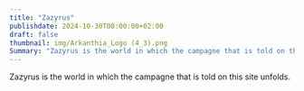 ```yaml
---
title: "Zazyrus"
publishdate: 2024-10-30T08:00:00+02:00
draft: false
thumbnail: img/Arkanthia_Logo (4_3).png
Summary: "Zazyrus is the world in which the campagne that is told on this site unfolds."
---
```


Zazyrus is the world in which the campagne that is told on this site unfolds.
